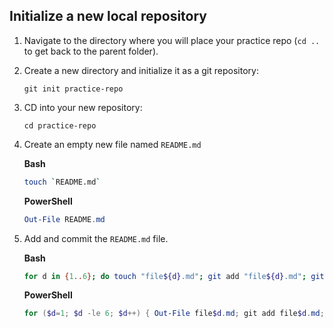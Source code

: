 ## Initialize a new local repository

1. Navigate to the directory where you will place your practice repo (`cd ..` to get back to the parent folder).
2. Create a new directory and initialize it as a git repository: 

    ```git
    git init practice-repo
    ```
    
3. CD into your new repository: 

    ```git
    cd practice-repo
    ```
    
4. Create an empty new file named `README.md`

    **Bash**

    ```bash
    touch `README.md`
    ```
    
    **PowerShell**

    ```powershell
    Out-File README.md
    ```
    
5. Add and commit the `README.md` file.

    **Bash**

    ```bash
    for d in {1..6}; do touch "file${d}.md"; git add "file${d}.md"; git commit -m "adding file ${d}"; done
    ```

    **PowerShell**

    ```powershell
    for ($d=1; $d -le 6; $d++) { Out-File file$d.md; git add file$d.md; git commit -m "adding file$d.md"; }
    ```
